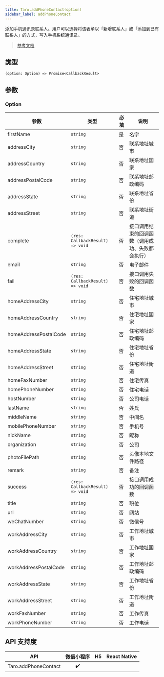 ```yaml
---
title: Taro.addPhoneContact(option)
sidebar_label: addPhoneContact
---
```


添加手机通讯录联系人。用户可以选择将该表单以「新增联系人」或「添加到已有联系人」的方式，写入手机系统通讯录。

> [参考文档](https://developers.weixin.qq.com/miniprogram/dev/api/device/contact/wx.addPhoneContact.html)

## 类型

```tsx
(option: Option) => Promise<CallbackResult>
```

## 参数

### Option

<table>
  <thead>
    <tr>
      <th>参数</th>
      <th>类型</th>
      <th style={{ textAlign: "center"}}>必填</th>
      <th>说明</th>
    </tr>
  </thead>
  <tbody>
    <tr>
      <td>firstName</td>
      <td><code>string</code></td>
      <td style={{ textAlign: "center"}}>是</td>
      <td>名字</td>
    </tr>
    <tr>
      <td>addressCity</td>
      <td><code>string</code></td>
      <td style={{ textAlign: "center"}}>否</td>
      <td>联系地址城市</td>
    </tr>
    <tr>
      <td>addressCountry</td>
      <td><code>string</code></td>
      <td style={{ textAlign: "center"}}>否</td>
      <td>联系地址国家</td>
    </tr>
    <tr>
      <td>addressPostalCode</td>
      <td><code>string</code></td>
      <td style={{ textAlign: "center"}}>否</td>
      <td>联系地址邮政编码</td>
    </tr>
    <tr>
      <td>addressState</td>
      <td><code>string</code></td>
      <td style={{ textAlign: "center"}}>否</td>
      <td>联系地址省份</td>
    </tr>
    <tr>
      <td>addressStreet</td>
      <td><code>string</code></td>
      <td style={{ textAlign: "center"}}>否</td>
      <td>联系地址街道</td>
    </tr>
    <tr>
      <td>complete</td>
      <td><code>(res: CallbackResult) =&gt; void</code></td>
      <td style={{ textAlign: "center"}}>否</td>
      <td>接口调用结束的回调函数（调用成功、失败都会执行）</td>
    </tr>
    <tr>
      <td>email</td>
      <td><code>string</code></td>
      <td style={{ textAlign: "center"}}>否</td>
      <td>电子邮件</td>
    </tr>
    <tr>
      <td>fail</td>
      <td><code>(res: CallbackResult) =&gt; void</code></td>
      <td style={{ textAlign: "center"}}>否</td>
      <td>接口调用失败的回调函数</td>
    </tr>
    <tr>
      <td>homeAddressCity</td>
      <td><code>string</code></td>
      <td style={{ textAlign: "center"}}>否</td>
      <td>住宅地址城市</td>
    </tr>
    <tr>
      <td>homeAddressCountry</td>
      <td><code>string</code></td>
      <td style={{ textAlign: "center"}}>否</td>
      <td>住宅地址国家</td>
    </tr>
    <tr>
      <td>homeAddressPostalCode</td>
      <td><code>string</code></td>
      <td style={{ textAlign: "center"}}>否</td>
      <td>住宅地址邮政编码</td>
    </tr>
    <tr>
      <td>homeAddressState</td>
      <td><code>string</code></td>
      <td style={{ textAlign: "center"}}>否</td>
      <td>住宅地址省份</td>
    </tr>
    <tr>
      <td>homeAddressStreet</td>
      <td><code>string</code></td>
      <td style={{ textAlign: "center"}}>否</td>
      <td>住宅地址街道</td>
    </tr>
    <tr>
      <td>homeFaxNumber</td>
      <td><code>string</code></td>
      <td style={{ textAlign: "center"}}>否</td>
      <td>住宅传真</td>
    </tr>
    <tr>
      <td>homePhoneNumber</td>
      <td><code>string</code></td>
      <td style={{ textAlign: "center"}}>否</td>
      <td>住宅电话</td>
    </tr>
    <tr>
      <td>hostNumber</td>
      <td><code>string</code></td>
      <td style={{ textAlign: "center"}}>否</td>
      <td>公司电话</td>
    </tr>
    <tr>
      <td>lastName</td>
      <td><code>string</code></td>
      <td style={{ textAlign: "center"}}>否</td>
      <td>姓氏</td>
    </tr>
    <tr>
      <td>middleName</td>
      <td><code>string</code></td>
      <td style={{ textAlign: "center"}}>否</td>
      <td>中间名</td>
    </tr>
    <tr>
      <td>mobilePhoneNumber</td>
      <td><code>string</code></td>
      <td style={{ textAlign: "center"}}>否</td>
      <td>手机号</td>
    </tr>
    <tr>
      <td>nickName</td>
      <td><code>string</code></td>
      <td style={{ textAlign: "center"}}>否</td>
      <td>昵称</td>
    </tr>
    <tr>
      <td>organization</td>
      <td><code>string</code></td>
      <td style={{ textAlign: "center"}}>否</td>
      <td>公司</td>
    </tr>
    <tr>
      <td>photoFilePath</td>
      <td><code>string</code></td>
      <td style={{ textAlign: "center"}}>否</td>
      <td>头像本地文件路径</td>
    </tr>
    <tr>
      <td>remark</td>
      <td><code>string</code></td>
      <td style={{ textAlign: "center"}}>否</td>
      <td>备注</td>
    </tr>
    <tr>
      <td>success</td>
      <td><code>(res: CallbackResult) =&gt; void</code></td>
      <td style={{ textAlign: "center"}}>否</td>
      <td>接口调用成功的回调函数</td>
    </tr>
    <tr>
      <td>title</td>
      <td><code>string</code></td>
      <td style={{ textAlign: "center"}}>否</td>
      <td>职位</td>
    </tr>
    <tr>
      <td>url</td>
      <td><code>string</code></td>
      <td style={{ textAlign: "center"}}>否</td>
      <td>网站</td>
    </tr>
    <tr>
      <td>weChatNumber</td>
      <td><code>string</code></td>
      <td style={{ textAlign: "center"}}>否</td>
      <td>微信号</td>
    </tr>
    <tr>
      <td>workAddressCity</td>
      <td><code>string</code></td>
      <td style={{ textAlign: "center"}}>否</td>
      <td>工作地址城市</td>
    </tr>
    <tr>
      <td>workAddressCountry</td>
      <td><code>string</code></td>
      <td style={{ textAlign: "center"}}>否</td>
      <td>工作地址国家</td>
    </tr>
    <tr>
      <td>workAddressPostalCode</td>
      <td><code>string</code></td>
      <td style={{ textAlign: "center"}}>否</td>
      <td>工作地址邮政编码</td>
    </tr>
    <tr>
      <td>workAddressState</td>
      <td><code>string</code></td>
      <td style={{ textAlign: "center"}}>否</td>
      <td>工作地址省份</td>
    </tr>
    <tr>
      <td>workAddressStreet</td>
      <td><code>string</code></td>
      <td style={{ textAlign: "center"}}>否</td>
      <td>工作地址街道</td>
    </tr>
    <tr>
      <td>workFaxNumber</td>
      <td><code>string</code></td>
      <td style={{ textAlign: "center"}}>否</td>
      <td>工作传真</td>
    </tr>
    <tr>
      <td>workPhoneNumber</td>
      <td><code>string</code></td>
      <td style={{ textAlign: "center"}}>否</td>
      <td>工作电话</td>
    </tr>
  </tbody>
</table>

## API 支持度

|         API          | 微信小程序 | H5 | React Native |
|:--------------------:|:-----:|:--:|:------------:|
| Taro.addPhoneContact |  ✔️   |    |              |
